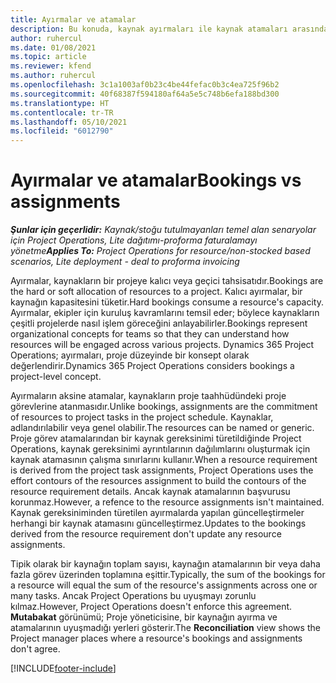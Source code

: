 ```yaml
---
title: Ayırmalar ve atamalar
description: Bu konuda, kaynak ayırmaları ile kaynak atamaları arasındaki farklar hakkında bilgiler sağlanmaktadır.
author: ruhercul
ms.date: 01/08/2021
ms.topic: article
ms.reviewer: kfend
ms.author: ruhercul
ms.openlocfilehash: 3c1a1003af0b23c4be44fefac0b3c4ea725f96b2
ms.sourcegitcommit: 40f68387f594180af64a5e5c748b6efa188bd300
ms.translationtype: HT
ms.contentlocale: tr-TR
ms.lasthandoff: 05/10/2021
ms.locfileid: "6012790"
---
```

# <a name="bookings-vs-assignments"></a><span data-ttu-id="7efe1-103">Ayırmalar ve atamalar</span><span class="sxs-lookup"><span data-stu-id="7efe1-103">Bookings vs assignments</span></span>

<span data-ttu-id="7efe1-104">_**Şunlar için geçerlidir:** Kaynak/stoğu tutulmayanları temel alan senaryolar için Project Operations, Lite dağıtımı-proforma faturalamayı yönetme_</span><span class="sxs-lookup"><span data-stu-id="7efe1-104">_**Applies To:** Project Operations for resource/non-stocked based scenarios, Lite deployment - deal to proforma invoicing_</span></span>

<span data-ttu-id="7efe1-105">Ayırmalar, kaynakların bir projeye kalıcı veya geçici tahsisatıdır.</span><span class="sxs-lookup"><span data-stu-id="7efe1-105">Bookings are the hard or soft allocation of resources to a project.</span></span> <span data-ttu-id="7efe1-106">Kalıcı ayırmalar, bir kaynağın kapasitesini tüketir.</span><span class="sxs-lookup"><span data-stu-id="7efe1-106">Hard bookings consume a resource's capacity.</span></span> <span data-ttu-id="7efe1-107">Ayırmalar, ekipler için kuruluş kavramlarını temsil eder; böylece kaynakların çeşitli projelerde nasıl işlem göreceğini anlayabilirler.</span><span class="sxs-lookup"><span data-stu-id="7efe1-107">Bookings represent organizational concepts for teams so that they can understand how resources will be engaged across various projects.</span></span> <span data-ttu-id="7efe1-108">Dynamics 365 Project Operations; ayırmaları, proje düzeyinde bir konsept olarak değerlendirir.</span><span class="sxs-lookup"><span data-stu-id="7efe1-108">Dynamics 365 Project Operations considers bookings a project-level concept.</span></span> 

<span data-ttu-id="7efe1-109">Ayırmaların aksine atamalar, kaynakların proje taahhüdündeki proje görevlerine atanmasıdır.</span><span class="sxs-lookup"><span data-stu-id="7efe1-109">Unlike bookings, assignments are the commitment of resources to project tasks in the project schedule.</span></span> <span data-ttu-id="7efe1-110">Kaynaklar, adlandırılabilir veya genel olabilir.</span><span class="sxs-lookup"><span data-stu-id="7efe1-110">The resources can be named or generic.</span></span>  <span data-ttu-id="7efe1-111">Proje görev atamalarından bir kaynak gereksinimi türetildiğinde Project Operations, kaynak gereksinimi ayrıntılarının dağılımlarını oluşturmak için kaynak atamasının çalışma sınırlarını kullanır.</span><span class="sxs-lookup"><span data-stu-id="7efe1-111">When a resource requirement is derived from the project task assignments, Project Operations uses the effort contours of the resources assignment to build the contours of the resource requirement details.</span></span> <span data-ttu-id="7efe1-112">Ancak kaynak atamalarının başvurusu korunmaz.</span><span class="sxs-lookup"><span data-stu-id="7efe1-112">However, a refence to the resource assignments isn't maintained.</span></span> <span data-ttu-id="7efe1-113">Kaynak gereksiniminden türetilen ayırmalarda yapılan güncelleştirmeler herhangi bir kaynak atamasını güncelleştirmez.</span><span class="sxs-lookup"><span data-stu-id="7efe1-113">Updates to the bookings derived from the resource requirement don't update any resource assignments.</span></span>

<span data-ttu-id="7efe1-114">Tipik olarak bir kaynağın toplam sayısı, kaynağın atamalarının bir veya daha fazla görev üzerinden toplamına eşittir.</span><span class="sxs-lookup"><span data-stu-id="7efe1-114">Typically, the sum of the bookings for a resource will equal the sum of the resource's assignments across one or many tasks.</span></span> <span data-ttu-id="7efe1-115">Ancak Project Operations bu uyuşmayı zorunlu kılmaz.</span><span class="sxs-lookup"><span data-stu-id="7efe1-115">However, Project Operations doesn't enforce this agreement.</span></span> <span data-ttu-id="7efe1-116">**Mutabakat** görünümü; Proje yöneticisine, bir kaynağın ayırma ve atamalarının uyuşmadığı yerleri gösterir.</span><span class="sxs-lookup"><span data-stu-id="7efe1-116">The **Reconciliation** view shows the Project manager places where a resource's bookings and assignments don't agree.</span></span>




[!INCLUDE[footer-include](../includes/footer-banner.md)]